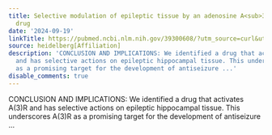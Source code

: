 ```yaml
---
title: Selective modulation of epileptic tissue by an adenosine A<sub>3</sub> receptor-activating
  drug
date: '2024-09-19'
linkTitle: https://pubmed.ncbi.nlm.nih.gov/39300608/?utm_source=curl&utm_medium=rss&utm_campaign=pubmed-2&utm_content=1FakS-2QOkCT8HsMOQP1bCRQ4YzyumYOmxmF0moLsQ3dFB1E9V&fc=20220326224207&ff=20240920192845&v=2.18.0.post9+e462414
source: heidelberg[Affiliation]
description: 'CONCLUSION AND IMPLICATIONS: We identified a drug that activates A(3)R
  and has selective actions on epileptic hippocampal tissue. This underscores A(3)R
  as a promising target for the development of antiseizure ...'
disable_comments: true
---
```

CONCLUSION AND IMPLICATIONS: We identified a drug that activates A(3)R and has selective actions on epileptic hippocampal tissue. This underscores A(3)R as a promising target for the development of antiseizure ...